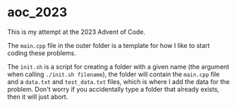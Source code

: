 # aoc_2023
This is my attempt at the 2023 Advent of Code.

The ``main.cpp`` file in the outer folder is a template for how I like to start coding these problems.

The ``ìnit.sh`` is a script for creating a folder with a given name (the argument when calling ``./init.sh filename``), the folder will contain the ``main.cpp`` file and a ``data.txt`` and ``test_data.txt`` files, which is where I add the data for the problem. Don't worry if you accidentally type a folder that already exists, then it will just abort.
